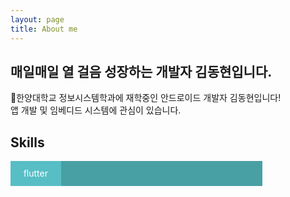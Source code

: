 ```yaml
---
layout: page
title: About me
---
```


## 매일매일 열 걸음 성장하는 개발자 김동현입니다.

👋한양대학교 정보시스템학과에 재학중인 안드로이드 개발자 김동현입니다!<br>
앱 개발 및 임베디드 시스템에 관심이 있습니다.

## Skills

<div style="display: flex; background-color:#eeeeed; width: 80%;">
  <div style="height: 40px; width: 20%; background-color:#58bec6; color: white; text-align: center; line-height: 40px;">
    flutter
  </div>
  <div style="height: 40px; width: 80%; background-color:#48a0a5;"></div>
</div>  

